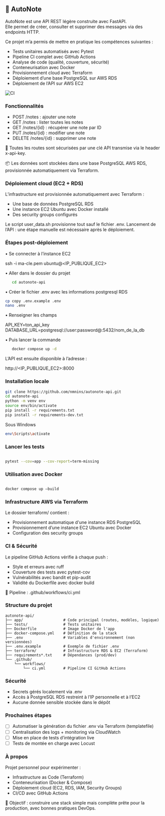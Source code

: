 ## 📝 AutoNote

AutoNote est une API REST légère construite avec FastAPI.  
Elle permet de créer, consulter et supprimer des messages via des endpoints HTTP.

Ce projet m’a permis de mettre en pratique les compétences suivantes :
- Tests unitaires automatisés avec Pytest
- Pipeline CI complet avec GitHub Actions
- Analyse de code (qualité, couverture, sécurité)
- Conteneurisation avec Docker
- Provisionnement cloud avec Terraform
- Déploiement d’une base PostgreSQL sur AWS RDS
- Déploiement de l’API sur AWS EC2

![CI](https://github.com/nmnins/autonote-api/actions/workflows/ci.yml/badge.svg)

### Fonctionnalités

- POST /notes : ajouter une note
- GET /notes : lister toutes les notes
- GET /notes/{id} : récupérer une note par ID
- PUT /notes/{id} : modifier une note
- DELETE /notes/{id} : supprimer une note

🔐 Toutes les routes sont sécurisées par une clé API transmise via le header x-api-key.

📦 Les données sont stockées dans une base PostgreSQL AWS RDS, provisionnée automatiquement via Terraform.

### Déploiement cloud (EC2 + RDS)
L’infrastructure est provisionnée automatiquement avec Terraform :
- Une base de données PostgreSQL RDS
- Une instance EC2 Ubuntu avec Docker installé
- Des security groups configurés

Le script user_data.sh provisionne tout sauf le fichier .env.
Lancement de l’API : une étape manuelle est nécessaire après le déploiement.

### Étapes post-déploiement 

•	Se connecter à l’instance EC2 

   ssh -i ma-cle.pem ubuntu@<IP_PUBLIQUE_EC2>

•	 Aller dans le dossier du projet 

```bash
   cd autonote-api
```
•	Créer le fichier .env avec les informations postgresql RDS 

   ```bash
   cp copy .env.example .env 
   nano .env
```
•	Renseigner les champs 

   API_KEY=ton_api_key
   DATABASE_URL=postgresql://user:password@<rds-endpoint>:5432/nom_de_la_db

•	Puis lancer la commande

```bash
   docker compose up -d
```
 L’API est ensuite disponible à l’adresse :

http://<IP_PUBLIQUE_EC2>:8000

### Installation locale

   ```bash
git clone https://github.com/nmnins/autonote-api.git
cd autonote-api
python -m venv env
source env/bin/activate
pip install -r requirements.txt
pip install -r requirements-dev.txt
```
Sous Windows

   ```bash
env\Scripts\activate
```
###  Lancer les tests
   ```bash

pytest --cov=app --cov-report=term-missing
```

### Utilisation avec Docker
   ```bash

docker compose up –build
```

### Infrastructure AWS via Terraform

Le dossier terraform/ contient :
- Provisionnement automatique d'une instance RDS PostgreSQL
- Provisionnement d’une instance EC2 Ubuntu avec Docker
- Configuration des security groups

### CI & Sécurité

Le pipeline GitHub Actions vérifie à chaque push :
- Style et erreurs avec ruff
- Couverture des tests avec pytest-cov
- Vulnérabilités avec bandit et pip-audit
- Validité du Dockerfile avec docker build

📄 Pipeline : .github/workflows/ci.yml

### Structure du projet

```TEXT
autonote-api/
├── app/                  # Code principal (routes, modèles, logique)
├── tests/                # Tests unitaires
├── Dockerfile            # Image Docker de l'app
├── docker-compose.yml    # Définition de la stack 
├── .env                  # Variables d'environnement (non versionnées)
├── .env.example          # Exemple de fichier .env
├── terraform/            # Infrastructure RDS & EC2 (Terraform)
├── requirements*.txt     # Dépendances (prod/dev)
└── .github/
    └── workflows/
        └── ci.yml        # Pipeline CI GitHub Actions
```

### Sécurité

- Secrets gérés localement via .env
- Accès à PostgreSQL RDS restreint à l’IP personnelle et à l’EC2
- Aucune donnée sensible stockée dans le dépôt

### Prochaines étapes

- [ ] Automatiser la génération du fichier .env via Terraform (templatefile)
- [ ] Centralisation des logs + monitoring via CloudWatch
- [ ] Mise en place de tests d’intégration live
- [ ] Tests de montée en charge avec Locust

### À propos

Projet personnel pour expérimenter :
- Infrastructure as Code (Terraform)
- Conteneurisation (Docker & Compose)
- Déploiement cloud (EC2, RDS, IAM, Security Groups)
- CI/CD avec GitHub Actions

🎯 Objectif : construire une stack simple mais complète prête pour la production, avec bonnes pratiques DevOps.

